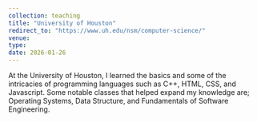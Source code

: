 ```yaml
---
collection: teaching
title: "University of Houston"
redirect_to: "https://www.uh.edu/nsm/computer-science/"
venue: 
type:
date: 2026-01-26
---
```



At the University of Houston, I learned the basics and some of the intricacies of programming languages such as C++, HTML, CSS, and Javascript. Some notable classes that helped expand my knowledge are; Operating Systems, Data Structure, and Fundamentals of Software Engineering.

